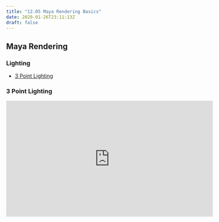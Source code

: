 ```yaml
---
title: "12.05 Maya Rendering Basics"
date: 2020-01-26T23:11:13Z
draft: false
---
```


## Maya Rendering

### Lighting

- [3 Point Lighting](https://youtu.be/1nYSVw6-GxA)

<div class="video-grid">

<div class="video-card">

### 3 Point Lighting

<div class="iframe-16-9-container">
<iframe class="youTubeiframe"  width="560" height="315" src="https://www.youtube.com/embed/1nYSVw6-GxA?rel=0" title="YouTube video player" frameborder="0" allow="accelerometer; autoplay; clipboard-write; encrypted-media; gyroscope; picture-in-picture; web-share" allowfullscreen></iframe>
</div>
</div>

</div>
